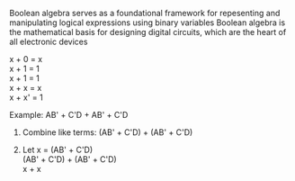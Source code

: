 Boolean algebra serves as a foundational framework for repesenting and manipulating logical expressions using binary variables
Boolean algebra is the mathematical basis for designing digital circuits, which are the heart of all electronic devices

x + 0 = x <br>
x + 1 = 1 <br>
x + 1 = 1 <br>
x + x = x <br>
x + x' = 1 <br>

Example:
AB' + C'D + AB' + C'D 
1. Combine like terms:
      (AB' + C'D) + (AB' + C'D)
   
3. Let x = (AB' + C'D) <br>
     (AB' + C'D) + (AB' + C'D) <br>
           x     +      x
